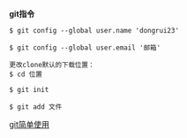
**git指令**

```git
$ git config --global user.name 'dongrui23' 

$ git config --global user.email '邮箱' 

更改clone默认的下载位置： 
$ cd 位置

$ git init 

$ git add 文件	
```

[git简单使用](http://www.bootcss.com/p/git-guide/)